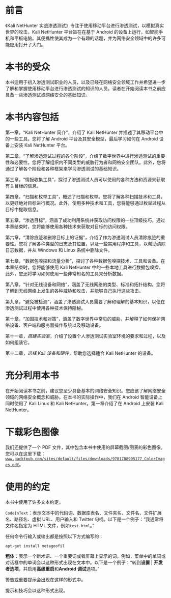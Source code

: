 # 前言

《Kali NetHunter 实战渗透测试》专注于使用移动平台进行渗透测试，以模拟真实世界的攻击。Kali NetHunter 平台旨在在基于 Android 的设备上运行，如智能手机和平板电脑。其便携性使其成为一个有趣的话题，并为网络安全领域中的许多可能应用打开了大门。

# 本书的受众

本书适用于初入渗透测试职业的人员，以及已经在网络安全领域工作并希望进一步了解和掌握使用移动平台进行渗透测试的知识的人员。读者在开始阅读本书之前应具备一些渗透测试或网络安全的基础知识。

# 本书内容包括

第一章，“Kali NetHunter 简介”，介绍了 Kali NetHunter 并描述了其移动平台中的一些工具。您将了解 Android 平台及其安全模型，最后学习如何在 Android 设备上安装 Kali NetHunter 平台。

第二章，“了解渗透测试过程的各个阶段”，介绍了数字世界中进行渗透测试的重要性和必要性。您将了解组织内不同类型的威胁行为者和网络安全团队。此外，您将通过了解各个阶段和各种框架来学习渗透测试的基础知识。

第三章，“情报收集工具”，探讨了渗透测试人员可以使用的各种方法和资源来获取有关目标的信息。

第四章，“扫描和枚举工具”，概述了扫描和枚举。您将了解各种扫描技术和工具，以更好地对目标进行概况。此外，使用多种技术和工具，您将能够通过枚举过程从目标中提取信息。

第五章，“渗透目标”，涵盖了成功利用系统并获取访问权限的一些顶级技巧。通过本章结束时，您将能够使用各种技术来获取对目标的访问权限。

第六章，“清除痕迹和删除目标上的证据”，介绍了作为渗透测试人员清除痕迹的重要性。您将了解各种类型的日志及其位置，以及一些实用程序和工具，以帮助清除日志数据，并从 Windows 和 Linux 系统中删除文件。

第七章，“数据包嗅探和流量分析”，探讨了各种数据包嗅探技术、工具和设备。在本章结束时，您将能够使用 Kali NetHunter 中的一些本地工具进行数据包嗅探。此外，您还将学习如何使用一些非常知名的工具来分析数据。

第八章，“针对无线设备和网络”，涵盖了无线网络的类型、标准和拓扑结构。您将了解到无线网络上发生的各种威胁和攻击，并能够自己执行这些攻击。

第九章，“避免被检测”，涵盖了渗透测试人员需要了解和理解的基本知识，以便在渗透测试过程中使用各种技术保持隐秘。

第十章，“加固技术和对策”，涵盖了数字世界中常见的威胁，并解释了如何保护网络设备、客户端和服务器操作系统以及移动设备。

第十一章，*搭建实验室*，介绍了设置个人渗透测试实验室环境的要求和过程，以及如何组装它。

第十二章，*选择 Kali 设备和硬件*，帮助您选择适合 Kali NetHunter 的设备。

# 充分利用本书

在开始阅读本书之前，建议您至少具备基本的网络安全知识。您应该了解网络安全领域的网络安全概念和威胁。在本书的实际操作中，我们在 Android 智能设备上同时使用了 Kali Linux 和 Kali NetHunter。第一章介绍了在 Android 上安装 Kali NetHunter。

# 下载彩色图像

我们还提供了一个 PDF 文件，其中包含本书中使用的屏幕截图/图表的彩色图像。您可以在这里下载：[`www.packtpub.com/sites/default/files/downloads/9781788995177_ColorImages.pdf`](http://www.packtpub.com/sites/default/files/downloads/9781788995177_ColorImages.pdf)。

# 使用的约定

本书中使用了许多文本约定。

`CodeInText`：表示文本中的代码词、数据库表名、文件夹名、文件名、文件扩展名、路径名、虚拟 URL、用户输入和 Twitter 句柄。以下是一个例子：“我通常将文件名指定为 HTML 文件，例如`test.html`。”

任何命令行输入或输出都是按照以下方式编写的：

```
apt-get install metagoofil
```

**粗体**：表示一个新术语、一个重要词或者屏幕上显示的词。例如，菜单中的单词或对话框中的单词会以这种形式出现在文本中。以下是一个例子：“转到**设置** | **开发者选项**，并启用**高级重启**和**Android** **调试**选项。”

警告或重要提示会出现在这样的形式中。

提示和技巧会以这种形式出现。
